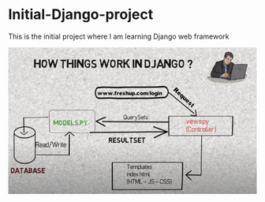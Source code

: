 # Initial-Django-project
This is the initial project where I am learning Django web framework

![](how%20django%20works.PNG)
